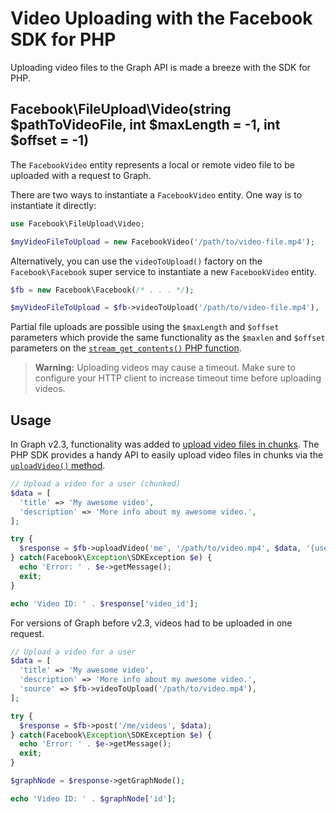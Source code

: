 # Video Uploading with the Facebook SDK for PHP

Uploading video files to the Graph API is made a breeze with the SDK for PHP.

## Facebook\FileUpload\Video(string $pathToVideoFile, int $maxLength = -1, int $offset = -1)

The `FacebookVideo` entity represents a local or remote video file to be uploaded with a request to Graph.

There are two ways to instantiate a `FacebookVideo` entity. One way is to instantiate it directly:

```php
use Facebook\FileUpload\Video;

$myVideoFileToUpload = new FacebookVideo('/path/to/video-file.mp4');
```

Alternatively, you can use the `videoToUpload()` factory on the `Facebook\Facebook` super service to instantiate a new `FacebookVideo` entity.

```php
$fb = new Facebook\Facebook(/* . . . */);

$myVideoFileToUpload = $fb->videoToUpload('/path/to/video-file.mp4'),
```

Partial file uploads are possible using the `$maxLength` and `$offset` parameters which provide the same functionality as the `$maxlen` and `$offset` parameters on the [`stream_get_contents()` PHP function](http://php.net/stream_get_contents).

> **Warning:** Uploading videos may cause a timeout. Make sure to configure your HTTP client to increase timeout time before uploading videos.

## Usage

In Graph v2.3, functionality was added to [upload video files in chunks](https://developers.facebook.com/docs/graph-api/video-uploads#resumable). The PHP SDK provides a handy API to easily upload video files in chunks via the [`uploadVideo()` method](Facebook.md#uploadvideo).

```php
// Upload a video for a user (chunked)
$data = [
  'title' => 'My awesome video',
  'description' => 'More info about my awesome video.',
];

try {
  $response = $fb->uploadVideo('me', '/path/to/video.mp4', $data, '{user-access-token}');
} catch(Facebook\Exception\SDKException $e) {
  echo 'Error: ' . $e->getMessage();
  exit;
}

echo 'Video ID: ' . $response['video_id'];
```

For versions of Graph before v2.3, videos had to be uploaded in one request.

```php
// Upload a video for a user
$data = [
  'title' => 'My awesome video',
  'description' => 'More info about my awesome video.',
  'source' => $fb->videoToUpload('/path/to/video.mp4'),
];

try {
  $response = $fb->post('/me/videos', $data);
} catch(Facebook\Exception\SDKException $e) {
  echo 'Error: ' . $e->getMessage();
  exit;
}

$graphNode = $response->getGraphNode();

echo 'Video ID: ' . $graphNode['id'];
```
